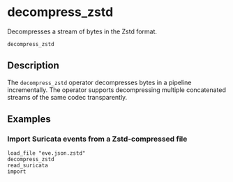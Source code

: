 # decompress_zstd

Decompresses a stream of bytes in the Zstd format.

```tql
decompress_zstd
```

## Description

The `decompress_zstd` operator decompresses bytes in a pipeline incrementally.
The operator supports decompressing multiple concatenated streams
of the same codec transparently.

## Examples

### Import Suricata events from a Zstd-compressed file

```tql
load_file "eve.json.zstd"
decompress_zstd
read_suricata
import
```
